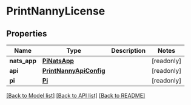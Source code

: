 # PrintNannyLicense


## Properties
Name | Type | Description | Notes
------------ | ------------- | ------------- | -------------
**nats_app** | [**PiNatsApp**](PiNatsApp.md) |  | [readonly] 
**api** | [**PrintNannyApiConfig**](PrintNannyApiConfig.md) |  | [readonly] 
**pi** | [**Pi**](Pi.md) |  | [readonly] 

[[Back to Model list]](../README.md#documentation-for-models) [[Back to API list]](../README.md#documentation-for-api-endpoints) [[Back to README]](../README.md)


